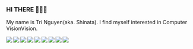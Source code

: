### HI THERE 👋👋👋
My name is Tri Nguyen(aka. Shinata). I find myself interested in Computer VisionVision. <br>


<a href="https://github.com/sh1nata-piash1nlin/Crab-Age-Prediction">
  <!-- Change the `github-readme-stats.anuraghazra1.vercel.app` to `github-readme-stats.vercel.app`  -->
  <img align="left" src="https://github-readme-stats.vercel.app/api/pin/?username=sh1nata-piash1nlin&repo=Crab-Age-Prediction&theme=radical" />
</a>    


<a href="https://github.com/sh1nata-piash1nlin/CNN-pytorch">
  <!-- Change the `github-readme-stats.anuraghazra1.vercel.app` to `github-readme-stats.vercel.app`  -->
  <img align="left" src="https://github-readme-stats.vercel.app/api/pin/?username=sh1nata-piash1nlin&repo=CNN-pytorch&theme=highcontrast" />
</a>    


<a href="https://github.com/sh1nata-piash1nlin/UNet-pytorch">
  <!-- Change the `github-readme-stats.anuraghazra1.vercel.app` to `github-readme-stats.vercel.app`  -->
  <img align="left" src="https://github-readme-stats.vercel.app/api/pin/?username=sh1nata-piash1nlin&repo=UNet-pytorch&theme=aura" />
</a>    

<a href="https://github.com/sh1nata-piash1nlin/VGG-pytorch">
    <!-- Change the `github-readme-stats.anuraghazra1.vercel.app` to `github-readme-stats.vercel.app`  -->
  <img align="left" src="https://github-readme-stats.vercel.app/api/pin/?username=sh1nata-piash1nlin&repo=VGG-pytorch&theme=maroongold" />
</a>    

<a href="https://github.com/sh1nata-piash1nlin/Automatic-Music-Transcription">
  <img align="left" src="https://github-readme-stats.vercel.app/api/pin/?username=sh1nata-piash1nlin&repo=Automatic-Music-Transcription&theme=chartreuse-dark" />
</a>

<a href="https://github.com/sh1nata-piash1nlin/FasterRCNN">
  <img align="left" src="https://github-readme-stats.vercel.app/api/pin/?username=sh1nata-piash1nlin&repo=FasterRCNN-pytorch&theme=neon" />
</a>

<a href="https://github.com/sh1nata-piash1nlin/Deeplabv3-Pytorch">
  <img align="left" src="https://github-readme-stats.vercel.app/api/pin/?username=sh1nata-piash1nlin&repo=Deeplabv3-pytorch&theme=dracula" />
</a>

<a href="https://github.com/sh1nata-piash1nlin/SnakeGame_ReinforcementLearning ">
  <img align="left" src="https://github-readme-stats.vercel.app/api/pin/?username=sh1nata-piash1nlin&repo=SnakeGame_ReinforcementLearning&theme=aura_dark" />
</a>

<a href="https://github.com/sh1nata-piash1nlin/Retrieval">
  <img align="left" src="https://github-readme-stats.vercel.app/api/pin/?username=sh1nata-piash1nlin&repo=Retrieval&theme=shadow_red" />
</a>
